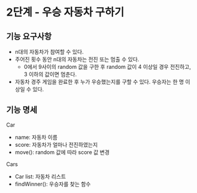 # 2단계 - 우승 자동차 구하기

## 기능 요구사항
- n대의 자동차가 참여할 수 있다.
- 주어진 횟수 동안 n대의 자동차는 전진 또는 멈출 수 있다.
  - 0에서 9사이의 random 값을 구한 후 random 값이 4 이상일 경우 전진하고, 3 이하의 값이면 멈춘다.
- 자동차 경주 게임을 완료한 후 누가 우승했는지를 구할 수 있다. 우승자는 한 명 이상일 수 있다. 


## 기능 명세
Car
- name: 자동차 이름
- score: 자동차가 얼마나 전진하였는지
- move(): random 값에 따라 score 값 변경

Cars
- Car list: 자동차 리스트
- findWinner(): 우승자를 찾는 함수
